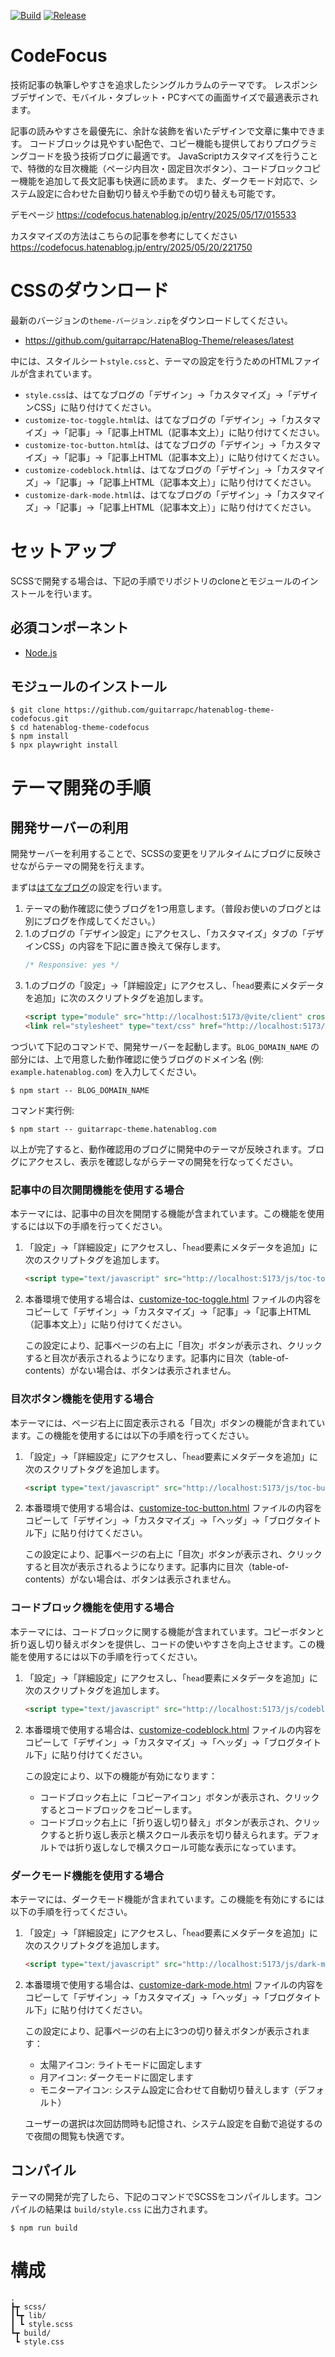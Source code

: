 [![Build](https://github.com/guitarrapc/hatenablog-theme-codefocus/actions/workflows/build.yaml/badge.svg)](https://github.com/guitarrapc/hatenablog-theme-codefocus/actions/workflows/build.yaml)
[![Release](https://github.com/guitarrapc/hatenablog-theme-codefocus/actions/workflows/release.yaml/badge.svg)](https://github.com/guitarrapc/hatenablog-theme-codefocus/actions/workflows/release.yaml)

# CodeFocus

技術記事の執筆しやすさを追求したシングルカラムのテーマです。
レスポンシブデザインで、モバイル・タブレット・PCすべての画面サイズで最適表示されます。

記事の読みやすさを最優先に、余計な装飾を省いたデザインで文章に集中できます。
コードブロックは見やすい配色で、コピー機能も提供しておりプログラミングコードを扱う技術ブログに最適です。
JavaScriptカスタマイズを行うことで、特徴的な目次機能（ページ内目次・固定目次ボタン）、コードブロックコピー機能を追加して長文記事も快適に読めます。
また、ダークモード対応で、システム設定に合わせた自動切り替えや手動での切り替えも可能です。

デモページ
https://codefocus.hatenablog.jp/entry/2025/05/17/015533

カスタマイズの方法はこちらの記事を参考にしてください
https://codefocus.hatenablog.jp/entry/2025/05/20/221750

# CSSのダウンロード

最新のバージョンの`theme-バージョン.zip`をダウンロードしてください。

- https://github.com/guitarrapc/HatenaBlog-Theme/releases/latest

中には、スタイルシート`style.css`と、テーマの設定を行うためのHTMLファイルが含まれています。

- `style.css`は、はてなブログの「デザイン」->「カスタマイズ」->「デザインCSS」に貼り付けてください。
- `customize-toc-toggle.html`は、はてなブログの「デザイン」->「カスタマイズ」->「記事」->「記事上HTML（記事本文上）」に貼り付けてください。
- `customize-toc-button.html`は、はてなブログの「デザイン」->「カスタマイズ」->「記事」->「記事上HTML（記事本文上）」に貼り付けてください。
- `customize-codeblock.html`は、はてなブログの「デザイン」->「カスタマイズ」->「記事」->「記事上HTML（記事本文上）」に貼り付けてください。
- `customize-dark-mode.html`は、はてなブログの「デザイン」->「カスタマイズ」->「記事」->「記事上HTML（記事本文上）」に貼り付けてください。

# セットアップ

SCSSで開発する場合は、下記の手順でリポジトリのcloneとモジュールのインストールを行います。

## 必須コンポーネント

- [Node.js](https://nodejs.org/)

## モジュールのインストール

```shell
$ git clone https://github.com/guitarrapc/hatenablog-theme-codefocus.git
$ cd hatenablog-theme-codefocus
$ npm install
$ npx playwright install
```

# テーマ開発の手順

## 開発サーバーの利用

開発サーバーを利用することで、SCSSの変更をリアルタイムにブログに反映させながらテーマの開発を行えます。

まずは[はてなブログ](https://blog.hatena.ne.jp/)の設定を行います。

1. テーマの動作確認に使うブログを1つ用意します。（普段お使いのブログとは別にブログを作成してください。）
2. 1.のブログの「デザイン設定」にアクセスし、「カスタマイズ」タブの「デザインCSS」の内容を下記に置き換えて保存します。
    ``` css
    /* Responsive: yes */
    ```
3. 1.のブログの「設定」->「詳細設定」にアクセスし、「`head`要素にメタデータを追加」に次のスクリプトタグを追加します。
    ``` html
    <script type="module" src="http://localhost:5173/@vite/client" crossorigin="anonymous"></script>
    <link rel="stylesheet" type="text/css" href="http://localhost:5173/scss/style.scss" crossorigin="anonymous" />
    ```

つづいて下記のコマンドで、開発サーバーを起動します。`BLOG_DOMAIN_NAME` の部分には、上で用意した動作確認に使うブログのドメイン名 (例: `example.hatenablog.com`) を入力してください。

```shell
$ npm start -- BLOG_DOMAIN_NAME
```

コマンド実行例:

```shell
$ npm start -- guitarrapc-theme.hatenablog.com
```

以上が完了すると、動作確認用のブログに開発中のテーマが反映されます。ブログにアクセスし、表示を確認しながらテーマの開発を行なってください。

### 記事中の目次開閉機能を使用する場合

本テーマには、記事中の目次を開閉する機能が含まれています。この機能を使用するには以下の手順を行ってください。

1. 「設定」->「詳細設定」にアクセスし、「`head`要素にメタデータを追加」に次のスクリプトタグを追加します。

   ``` html
   <script type="text/javascript" src="http://localhost:5173/js/toc-toggle.js" crossorigin="anonymous"></script>
   ```

2. 本番環境で使用する場合は、[customize-toc-toggle.html](customize-toc-toggle.html) ファイルの内容をコピーして「デザイン」->「カスタマイズ」->「記事」->「記事上HTML（記事本文上）」に貼り付けてください。

   この設定により、記事ページの右上に「目次」ボタンが表示され、クリックすると目次が表示されるようになります。記事内に目次（table-of-contents）がない場合は、ボタンは表示されません。


### 目次ボタン機能を使用する場合

本テーマには、ページ右上に固定表示される「目次」ボタンの機能が含まれています。この機能を使用するには以下の手順を行ってください。

1. 「設定」->「詳細設定」にアクセスし、「`head`要素にメタデータを追加」に次のスクリプトタグを追加します。
   ``` html
   <script type="text/javascript" src="http://localhost:5173/js/toc-button.js" crossorigin="anonymous"></script>
   ```

2. 本番環境で使用する場合は、[customize-toc-button.html](customize-toc-button.html) ファイルの内容をコピーして「デザイン」->「カスタマイズ」->「ヘッダ」->「ブログタイトル下」に貼り付けてください。

   この設定により、記事ページの右上に「目次」ボタンが表示され、クリックすると目次が表示されるようになります。記事内に目次（table-of-contents）がない場合は、ボタンは表示されません。

### コードブロック機能を使用する場合

本テーマには、コードブロックに関する機能が含まれています。コピーボタンと折り返し切り替えボタンを提供し、コードの使いやすさを向上させます。この機能を使用するには以下の手順を行ってください。

1. 「設定」->「詳細設定」にアクセスし、「`head`要素にメタデータを追加」に次のスクリプトタグを追加します。
   ``` html
   <script type="text/javascript" src="http://localhost:5173/js/codeblock.js" crossorigin="anonymous"></script>
   ```

2. 本番環境で使用する場合は、[customize-codeblock.html](customize-codeblock.html) ファイルの内容をコピーして「デザイン」->「カスタマイズ」->「ヘッダ」->「ブログタイトル下」に貼り付けてください。

   この設定により、以下の機能が有効になります：
   - コードブロック右上に「コピーアイコン」ボタンが表示され、クリックするとコードブロックをコピーします。
   - コードブロック右上に「折り返し切り替え」ボタンが表示され、クリックすると折り返し表示と横スクロール表示を切り替えられます。デフォルトでは折り返しなしで横スクロール可能な表示になっています。

### ダークモード機能を使用する場合

本テーマには、ダークモード機能が含まれています。この機能を有効にするには以下の手順を行ってください。

1. 「設定」->「詳細設定」にアクセスし、「`head`要素にメタデータを追加」に次のスクリプトタグを追加します。
   ``` html
   <script type="text/javascript" src="http://localhost:5173/js/dark-mode.js" crossorigin="anonymous"></script>
   ```

2. 本番環境で使用する場合は、[customize-dark-mode.html](customize-dark-mode.html) ファイルの内容をコピーして「デザイン」->「カスタマイズ」->「ヘッダ」->「ブログタイトル下」に貼り付けてください。

   この設定により、記事ページの右上に3つの切り替えボタンが表示されます：
   - 太陽アイコン: ライトモードに固定します
   - 月アイコン: ダークモードに固定します
   - モニターアイコン: システム設定に合わせて自動切り替えします（デフォルト）

   ユーザーの選択は次回訪問時も記憶され、システム設定を自動で追従するので夜間の閲覧も快適です。

## コンパイル

テーマの開発が完了したら、下記のコマンドでSCSSをコンパイルします。コンパイルの結果は `build/style.css` に出力されます。

```shell
$ npm run build
```

# 構成

```
.
┣┳ scss/
┃┗┳ lib/
┃ ┗ style.scss
┗┳ build/
 ┗ style.css
```
